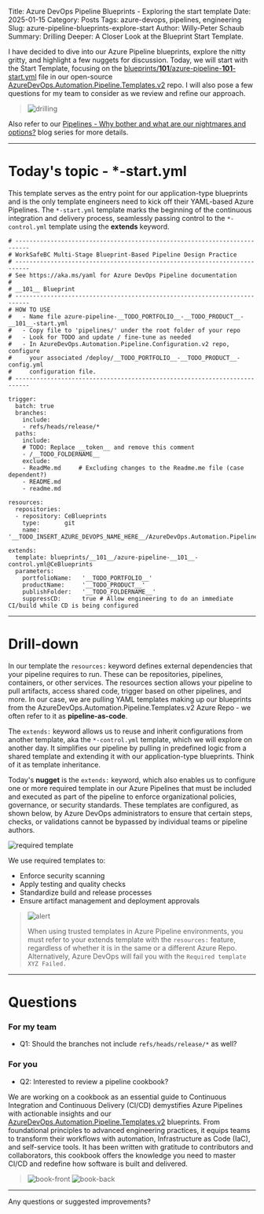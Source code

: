 Title: Azure DevOps Pipeline Blueprints - Exploring the start template
Date: 2025-01-15
Category: Posts
Tags: azure-devops, pipelines, engineering
Slug: azure-pipeline-blueprints-explore-start
Author: Willy-Peter Schaub
Summary: Drilling Deeper: A Closer Look at the Blueprint Start Template.

I have decided to dive into our Azure Pipeline blueprints, explore the nitty gritty, and highlight a few nuggets for discussion. Today, we will start with the Start Template, focusing on the [blueprints/__101__/azure-pipeline-__101__-start.yml](https://github.com/WorkSafeBC-Common-Engineering/AzureDevOps.Automation.Pipeline.Templates.v2/blob/master/blueprints/__101__/azure-pipeline-__101__-start.yml) file in our open-source [AzureDevOps.Automation.Pipeline.Templates.v2](https://github.com/WorkSafeBC-Common-Engineering/AzureDevOps.Automation.Pipeline.Templates.v2) repo. I will also pose a few questions for my team to consider as we review and refine our approach.

> ![drilling](../images/azure-pipeline-blueprints-explore-start-1.png)

Also refer to our [Pipelines - Why bother and what are our nightmares and options?](/why-pipelines-part1.html) blog series for more details.

---

# Today's topic - *-start.yml

This template serves as the entry point for our application-type blueprints and is the only template engineers need to kick off their YAML-based Azure Pipelines. The ```*-start.yml``` template marks the beginning of the continuous integration and delivery process, seamlessly passing control to the ```*-control.yml``` template using the **extends** keyword.

```
# --------------------------------------------------------------------------
# WorkSafeBC Multi-Stage Blueprint-Based Pipeline Design Practice
# --------------------------------------------------------------------------
# See https://aka.ms/yaml for Azure DevOps Pipeline documentation
#
# __101__ Blueprint
# --------------------------------------------------------------------------
# HOW TO USE
#   - Name file azure-pipeline-__TODO_PORTFOLIO__-__TODO_PRODUCT__-__101__-start.yml
#   - Copy file to 'pipelines/' under the root folder of your repo
#   - Look for TODO and update / fine-tune as needed
#   - In AzureDevOps.Automation.Pipeline.Configuration.v2 repo, configure
#     your associated /deploy/__TODO_PORTFOLIO__-__TODO_PRODUCT__-config.yml
#     configuration file.
# --------------------------------------------------------------------------

trigger:
  batch: true
  branches:
    include:
    - refs/heads/release/*
  paths:
    include:
    # TODO: Replace __token__ and remove this comment
    - /__TODO_FOLDERNAME__ 
    exclude:
    - ReadMe.md     # Excluding changes to the Readme.me file (case dependent?)
    - README.md
    - readme.md
    
resources:
  repositories:
  - repository: CeBlueprints
    type:       git
    name:       '__TODO_INSERT_AZURE_DEVOPS_NAME_HERE__/AzureDevOps.Automation.Pipeline.Templates.v2'

extends:
  template: blueprints/__101__/azure-pipeline-__101__-control.yml@CeBlueprints
  parameters:
    portfolioName:   '__TODO_PORTFOLIO__'
    productName:     '__TODO_PRODUCT__'
    publishFolder:   '__TODO_FOLDERNAME__'
    suppressCD:      true # Allow engineering to do an immediate CI/build while CD is being configured
```

---

# Drill-down

In our template the ```resources:``` keyword defines external dependencies that your pipeline requires to run. These can be repositories, pipelines, containers, or other services. The resources section allows your pipeline to pull artifacts, access shared code, trigger based on other pipelines, and more. In our case, we are pulling YAML templates making up our blueprints from the AzureDevOps.Automation.Pipeline.Templates.v2 Azure Repo - we often refer to it as **pipeline-as-code**.

The ```extends:``` keyword allows us to reuse and inherit configurations from another template, aka the ```*-control.yml``` template, which we will explore on another day. It simplifies our pipeline by pulling in predefined logic from a shared template and extending it with our application-type blueprints. Think of it as template inheritance.

Today's **nugget** is the ```extends:``` keyword, which also enables us to configure one or more required template in our Azure Pipelines that must be included and executed as part of the pipeline to enforce organizational policies, governance, or security standards. These templates are configured, as shown below, by Azure DevOps administrators to ensure that certain steps, checks, or validations cannot be bypassed by individual teams or pipeline authors.

![required template](../images/azure-pipeline-blueprints-explore-start-4.png)

We use required templates to:

- Enforce security scanning
- Apply testing and quality checks
- Standardize build and release processes
- Ensure artifact management and deployment approvals

>
> ![alert](../images/alert-tiny.png)
>
> When using trusted templates in Azure Pipeline environments, you must refer to your extends template with the ```resources:``` feature, regardless of whether it is in the same or a different Azure Repo. Alternatively, Azure DevOps will fail you with the ```Required template XYZ Failed.```
>

---

# Questions

### For my team

- Q1: Should the branches not include ```refs/heads/release/*``` as well?

### For you

- Q2: Interested to review a pipeline cookbook?

We are working on a cookbook as an essential guide to Continuous Integration and Continuous Delivery (CI/CD) demystifies Azure Pipelines with actionable insights and our [AzureDevOps.Automation.Pipeline.Templates.v2](https://github.com/WorkSafeBC-Common-Engineering/AzureDevOps.Automation.Pipeline.Templates.v2) blueprints. From foundational principles to advanced engineering practices, it equips teams to transform their workflows with automation, Infrastructure as Code (IaC), and self-service tools. It has been written with gratitude to contributors and collaborators, this cookbook offers the knowledge you need to master CI/CD and redefine how software is built and delivered.

> ![book-front](../images/azure-pipeline-blueprints-explore-start-2.png) ![book-back](../images/azure-pipeline-blueprints-explore-start-3.png)

---

Any questions or suggested improvements?
